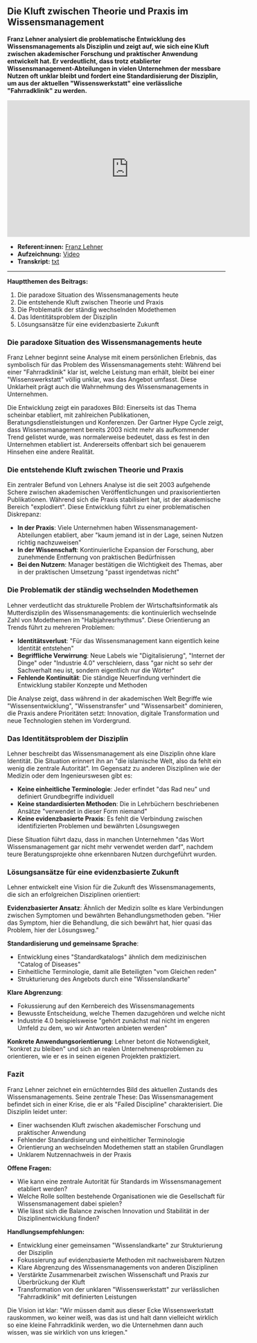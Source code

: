 ## Die Kluft zwischen Theorie und Praxis im Wissensmanagement

**Franz Lehner analysiert die problematische Entwicklung des Wissensmanagements als Disziplin und zeigt auf, wie sich eine Kluft zwischen akademischer Forschung und praktischer Anwendung entwickelt hat. Er verdeutlicht, dass trotz etablierter Wissensmanagement-Abteilungen in vielen Unternehmen der messbare Nutzen oft unklar bleibt und fordert eine Standardisierung der Disziplin, um aus der aktuellen "Wissenswerkstatt" eine verlässliche "Fahrradklinik" zu werden.**

<iframe width="560" height="315" src="https://www.youtube-nocookie.com/embed/mDUTRCFgac8?si=FB_2sZDYCXmeOuxn" title="YouTube video player" frameborder="0" allow="accelerometer; autoplay; clipboard-write; encrypted-media; gyroscope; picture-in-picture; web-share" referrerpolicy="strict-origin-when-cross-origin" allowfullscreen></iframe>

* **Referent:innen:** [Franz Lehner](https://de.wikipedia.org/wiki/Franz_Lehner_(Wirtschaftsinformatiker))
* **Aufzeichnung:** [Video](https://www.youtube.com/watch?v=mDUTRCFgac8&list=PLsDEDkLIwmRxlOVfw5CrZcOMCPSw2p8nF&index=13)
* **Transkript:** [txt](3-8-lehner.txt)

---

**Hauptthemen des Beitrags:**

1. Die paradoxe Situation des Wissensmanagements heute
2. Die entstehende Kluft zwischen Theorie und Praxis
3. Die Problematik der ständig wechselnden Modethemen
4. Das Identitätsproblem der Disziplin
5. Lösungsansätze für eine evidenzbasierte Zukunft

### Die paradoxe Situation des Wissensmanagements heute

Franz Lehner beginnt seine Analyse mit einem persönlichen Erlebnis, das symbolisch für das Problem des Wissensmanagements steht: Während bei einer "Fahrradklinik" klar ist, welche Leistung man erhält, bleibt bei einer "Wissenswerkstatt" völlig unklar, was das Angebot umfasst. Diese Unklarheit prägt auch die Wahrnehmung des Wissensmanagements in Unternehmen.

Die Entwicklung zeigt ein paradoxes Bild: Einerseits ist das Thema scheinbar etabliert, mit zahlreichen Publikationen, Beratungsdienstleistungen und Konferenzen. Der Gartner Hype Cycle zeigt, dass Wissensmanagement bereits 2003 nicht mehr als aufkommender Trend gelistet wurde, was normalerweise bedeutet, dass es fest in den Unternehmen etabliert ist. Andererseits offenbart sich bei genauerem Hinsehen eine andere Realität.

### Die entstehende Kluft zwischen Theorie und Praxis

Ein zentraler Befund von Lehners Analyse ist die seit 2003 aufgehende Schere zwischen akademischen Veröffentlichungen und praxisorientierten Publikationen. Während sich die Praxis stabilisiert hat, ist der akademische Bereich "explodiert". Diese Entwicklung führt zu einer problematischen Diskrepanz:

- **In der Praxis**: Viele Unternehmen haben Wissensmanagement-Abteilungen etabliert, aber "kaum jemand ist in der Lage, seinen Nutzen richtig nachzuweisen"
- **In der Wissenschaft**: Kontinuierliche Expansion der Forschung, aber zunehmende Entfernung von praktischen Bedürfnissen
- **Bei den Nutzern**: Manager bestätigen die Wichtigkeit des Themas, aber in der praktischen Umsetzung "passt irgendetwas nicht"

### Die Problematik der ständig wechselnden Modethemen

Lehner verdeutlicht das strukturelle Problem der Wirtschaftsinformatik als Mutterdisziplin des Wissensmanagements: die kontinuierlich wechselnde Zahl von Modethemen im "Halbjahresrhythmus". Diese Orientierung an Trends führt zu mehreren Problemen:

- **Identitätsverlust**: "Für das Wissensmanagement kann eigentlich keine Identität entstehen"
- **Begriffliche Verwirrung**: Neue Labels wie "Digitalisierung", "Internet der Dinge" oder "Industrie 4.0" verschleiern, dass "gar nicht so sehr der Sachverhalt neu ist, sondern eigentlich nur die Wörter"
- **Fehlende Kontinuität**: Die ständige Neuerfindung verhindert die Entwicklung stabiler Konzepte und Methoden

Die Analyse zeigt, dass während in der akademischen Welt Begriffe wie "Wissensentwicklung", "Wissenstransfer" und "Wissensarbeit" dominieren, die Praxis andere Prioritäten setzt: Innovation, digitale Transformation und neue Technologien stehen im Vordergrund.

### Das Identitätsproblem der Disziplin

Lehner beschreibt das Wissensmanagement als eine Disziplin ohne klare Identität. Die Situation erinnert ihn an "die islamische Welt, also da fehlt ein wenig die zentrale Autorität". Im Gegensatz zu anderen Disziplinen wie der Medizin oder dem Ingenieurswesen gibt es:

- **Keine einheitliche Terminologie**: Jeder erfindet "das Rad neu" und definiert Grundbegriffe individuell
- **Keine standardisierten Methoden**: Die in Lehrbüchern beschriebenen Ansätze "verwendet in dieser Form niemand"
- **Keine evidenzbasierte Praxis**: Es fehlt die Verbindung zwischen identifizierten Problemen und bewährten Lösungswegen

Diese Situation führt dazu, dass in manchen Unternehmen "das Wort Wissensmanagement gar nicht mehr verwendet werden darf", nachdem teure Beratungsprojekte ohne erkennbaren Nutzen durchgeführt wurden.

### Lösungsansätze für eine evidenzbasierte Zukunft

Lehner entwickelt eine Vision für die Zukunft des Wissensmanagements, die sich an erfolgreichen Disziplinen orientiert:

**Evidenzbasierter Ansatz**: Ähnlich der Medizin sollte es klare Verbindungen zwischen Symptomen und bewährten Behandlungsmethoden geben. "Hier das Symptom, hier die Behandlung, die sich bewährt hat, hier quasi das Problem, hier der Lösungsweg."

**Standardisierung und gemeinsame Sprache**:

- Entwicklung eines "Standardkatalogs" ähnlich dem medizinischen "Catalog of Diseases"
- Einheitliche Terminologie, damit alle Beteiligten "vom Gleichen reden"
- Strukturierung des Angebots durch eine "Wissenslandkarte"

**Klare Abgrenzung**:

- Fokussierung auf den Kernbereich des Wissensmanagements
- Bewusste Entscheidung, welche Themen dazugehören und welche nicht
- Industrie 4.0 beispielsweise "gehört zunächst mal nicht im engeren Umfeld zu dem, wo wir Antworten anbieten werden"

**Konkrete Anwendungsorientierung**: Lehner betont die Notwendigkeit, "konkret zu bleiben" und sich an realen Unternehmensproblemen zu orientieren, wie er es in seinen eigenen Projekten praktiziert.

### Fazit

Franz Lehner zeichnet ein ernüchterndes Bild des aktuellen Zustands des Wissensmanagements. Seine zentrale These: Das Wissensmanagement befindet sich in einer Krise, die er als "Failed Discipline" charakterisiert. Die Disziplin leidet unter:

- Einer wachsenden Kluft zwischen akademischer Forschung und praktischer Anwendung
- Fehlender Standardisierung und einheitlicher Terminologie  
- Orientierung an wechselnden Modethemen statt an stabilen Grundlagen
- Unklarem Nutzennachweis in der Praxis

**Offene Fragen:**

- Wie kann eine zentrale Autorität für Standards im Wissensmanagement etabliert werden?
- Welche Rolle sollten bestehende Organisationen wie die Gesellschaft für Wissensmanagement dabei spielen?
- Wie lässt sich die Balance zwischen Innovation und Stabilität in der Disziplinentwicklung finden?

**Handlungsempfehlungen:**

- Entwicklung einer gemeinsamen "Wissenslandkarte" zur Strukturierung der Disziplin
- Fokussierung auf evidenzbasierte Methoden mit nachweisbarem Nutzen
- Klare Abgrenzung des Wissensmanagements von anderen Disziplinen
- Verstärkte Zusammenarbeit zwischen Wissenschaft und Praxis zur Überbrückung der Kluft
- Transformation von der unklaren "Wissenswerkstatt" zur verlässlichen "Fahrradklinik" mit definierten Leistungen

Die Vision ist klar: "Wir müssen damit aus dieser Ecke Wissenswerkstatt rauskommen, wo keiner weiß, was das ist und halt dann vielleicht wirklich so eine kleine Fahrradklinik werden, wo die Unternehmen dann auch wissen, was sie wirklich von uns kriegen."
